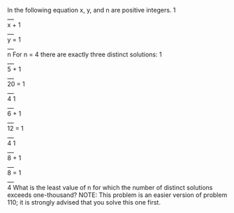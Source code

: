   In the following equation x, y, and n are positive integers.        1<br /><img src="images/blackdot.gif" width="15" height="1" alt="" /><br /> x   +   1<br /><img src="images/blackdot.gif" width="15" height="1" alt="" /><br /> y   =   1<br /><img src="images/blackdot.gif" width="15" height="1" alt="" /><br /> n        For n = 4 there are exactly three distinct solutions:        1<br /><img src="images/blackdot.gif" width="15" height="1" alt="" /><br /> 5   +   1<br /><img src="images/blackdot.gif" width="15" height="1" alt="" /><br /> 20   =   1<br /><img src="images/blackdot.gif" width="15" height="1" alt="" /><br /> 4      1<br /><img src="images/blackdot.gif" width="15" height="1" alt="" /><br /> 6   +   1<br /><img src="images/blackdot.gif" width="15" height="1" alt="" /><br /> 12   =   1<br /><img src="images/blackdot.gif" width="15" height="1" alt="" /><br /> 4      1<br /><img src="images/blackdot.gif" width="15" height="1" alt="" /><br /> 8   +   1<br /><img src="images/blackdot.gif" width="15" height="1" alt="" /><br /> 8   =   1<br /><img src="images/blackdot.gif" width="15" height="1" alt="" /><br /> 4        What is the least value of n for which the number of distinct solutions exceeds one-thousand?  NOTE: This problem is an easier version of problem 110; it is strongly advised that you solve this one first.  